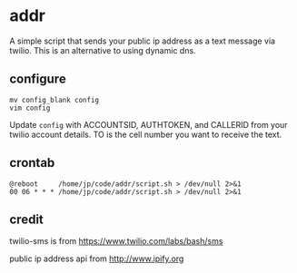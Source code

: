 # addr

A simple script that sends your public ip address as a text message via twilio. This is an alternative to using dynamic dns.

## configure

```
mv config_blank config
vim config
```

Update `config` with ACCOUNTSID, AUTHTOKEN, and CALLERID from your twilio account details. TO is the cell number you want to receive the text.

## crontab

```
@reboot     /home/jp/code/addr/script.sh > /dev/null 2>&1
00 06 * * * /home/jp/code/addr/script.sh > /dev/null 2>&1
```

## credit

twilio-sms is from https://www.twilio.com/labs/bash/sms

public ip address api from http://www.ipify.org
